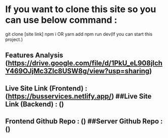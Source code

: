 # If you want to clone this site so you can use below command :
git clone [site link] npm i OR yarn add npm run dev(If you can start this project.)

## Features Analysis (https://drive.google.com/file/d/1PkU_eL908jIchY469OJjMc3Zlc8USW8g/view?usp=sharing)
## Live Site Link (Frontend) : (https://busservices.netlify.app/) ##Live Site Link (Backend) : () 
## Frontend Github Repo : () ##Server Github Repo : ()